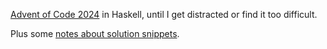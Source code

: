 [Advent of Code 2024][aoc] in Haskell, until I get distracted or find it too difficult.

[aoc]: https://adventofcode.com/2024

Plus some [notes about solution snippets](./misc.md).

